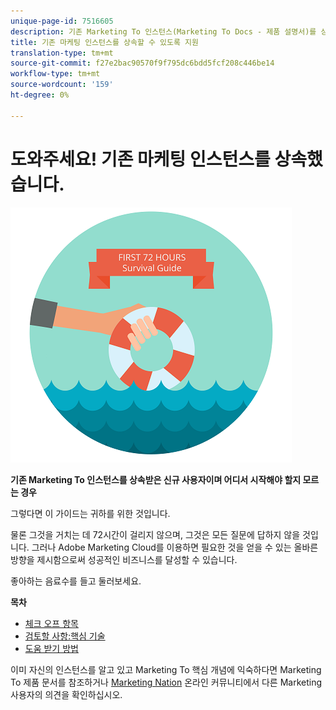 ```yaml
---
unique-page-id: 7516605
description: 기존 Marketing To 인스턴스(Marketing To Docs - 제품 설명서)를 상속할 수 있는 도움말
title: 기존 마케팅 인스턴스를 상속할 수 있도록 지원
translation-type: tm+mt
source-git-commit: f27e2bac90570f9f795dc6bdd5fcf208c446be14
workflow-type: tm+mt
source-wordcount: '159'
ht-degree: 0%

---
```



# 도와주세요! 기존 마케팅 인스턴스를 상속했습니다.

![](assets/help-ive-inherited-an-existing-marketo-instance.png)

**기존 Marketing To 인스턴스를 상속받은 신규 사용자이며 어디서 시작해야 할지 모르는 경우**

그렇다면 이 가이드는 귀하를 위한 것입니다.

물론 그것을 거치는 데 72시간이 걸리지 않으며, 그것은 모든 질문에 답하지 않을 것입니다. 그러나 Adobe Marketing Cloud를 이용하면 필요한 것을 얻을 수 있는 올바른 방향을 제시함으로써 성공적인 비즈니스를 달성할 수 있습니다.

좋아하는 음료수를 들고 둘러보세요.

**목차**

* [체크 오프 항목](/help/marketo/getting-started/inheriting-a-marketo-instance/items-to-check-off.md)
* [검토할 사항:핵심 기술](/help/marketo/getting-started/inheriting-a-marketo-instance/things-to-review-core-skills.md)
* [도움 받기 방법](/help/marketo/getting-started/inheriting-a-marketo-instance/ways-to-get-help.md)

이미 자신의 인스턴스를 알고 있고 Marketing To 핵심 개념에 익숙하다면 Marketing To 제품 문서를 참조하거나 [Marketing Nation](https://nation.marketo.com/) 온라인 커뮤니티에서 다른 Marketing 사용자의 의견을 확인하십시오.
